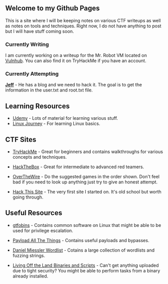 ## Welcome to my Github Pages

This is a site where I will be keeping notes on various CTF writeups as well as notes on tools and techniques.  Right now, I do not have anything to post but I will have stuff coming soon.

### Currently Writing

I am currently working on a writeup for the Mr. Robot VM located on <a href="https://www.vulnhub.com/entry/mr-robot-1,151/">Vulnhub</a>.  You can also find it on TryHackMe if you have an account.

### Currently Attempting

[**Jeff**](https://tryhackme.com/room/jeff) - He has a blog and we need to hack it.  The goal is to get the information in the user.txt and root.txt file.

## Learning Resources

- [Udemy](https://udemy.com) - Lots of material for learning various stuff.
- [Linux Journey](https://linuxjourney.com/) - For learning Linux basics.

## CTF Sites

- [TryHackMe](https://tryhackme.com) - Great for beginners and contains walkthroughs for various concepts and techniques.

- [HackTheBox](https://hackthebox.eu) - Great for intermediate to advanced red teamers.

- [OverTheWire](https://overthewire.org) - Do the suggested games in the order shown.  Don't feel bad if you need to look up anything just try to give an honest attempt.

- [Hack This Site](https://hackthissite.org) - The very first site I started on.  It's old school but worth going through.

## Useful Resources

- [gtfobins](https://gtfobins.github.io/) - Contains common software on Linux that might be able to be used for privilege escalation.

- [Payload All The Things](https://github.com/swisskyrepo/PayloadsAllTheThings) - Contains useful payloads and bypasses.

- [Daniel Miessler Wordlist](https://github.com/danielmiessler/SecLists) - Cotains a large collection of wordlists and fuzzing strings.

- [Living Off the Land Binaries and Scripts](https://lolbas-project.github.io/#) - Can't get anything uploaded due to tight security?  You might be able to perform tasks from a binary already installed.

